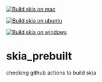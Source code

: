[![Build skia on mac](https://github.com/sanjuchopracool/skia_prebuilt/actions/workflows/build_mac.yml/badge.svg)](https://github.com/sanjuchopracool/skia_prebuilt/actions/workflows/build_mac.yml)

[![Build skia on ubuntu](https://github.com/sanjuchopracool/skia_prebuilt/actions/workflows/build_ubuntu.yml/badge.svg)](https://github.com/sanjuchopracool/skia_prebuilt/actions/workflows/build_ubuntu.yml)

[![Build skia on windows](https://github.com/sanjuchopracool/skia_prebuilt/actions/workflows/build_windows.yml/badge.svg)](https://github.com/sanjuchopracool/skia_prebuilt/actions/workflows/build_windows.yml)
# skia_prebuilt
checking github actions to build skia
